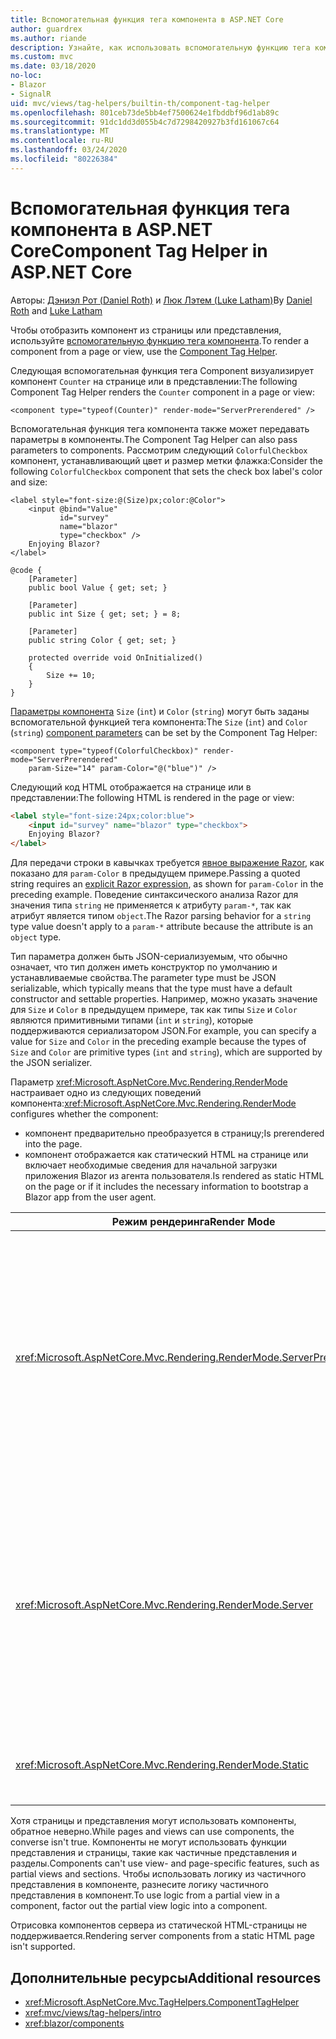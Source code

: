 ```yaml
---
title: Вспомогательная функция тега компонента в ASP.NET Core
author: guardrex
ms.author: riande
description: Узнайте, как использовать вспомогательную функцию тега компонента ASP.NET Core для отрисовки компонентов Razor в страницах и представлениях.
ms.custom: mvc
ms.date: 03/18/2020
no-loc:
- Blazor
- SignalR
uid: mvc/views/tag-helpers/builtin-th/component-tag-helper
ms.openlocfilehash: 801ceb73de5bb4ef7500624e1fbddbf96d1ab89c
ms.sourcegitcommit: 91dc1dd3d055b4c7d7298420927b3fd161067c64
ms.translationtype: MT
ms.contentlocale: ru-RU
ms.lasthandoff: 03/24/2020
ms.locfileid: "80226384"
---
```

# <a name="component-tag-helper-in-aspnet-core"></a><span data-ttu-id="6c83b-103">Вспомогательная функция тега компонента в ASP.NET Core</span><span class="sxs-lookup"><span data-stu-id="6c83b-103">Component Tag Helper in ASP.NET Core</span></span>

<span data-ttu-id="6c83b-104">Авторы: [Дэниэл Рот (Daniel Roth)](https://github.com/danroth27) и [Люк Лэтем (Luke Latham)](https://github.com/guardrex)</span><span class="sxs-lookup"><span data-stu-id="6c83b-104">By [Daniel Roth](https://github.com/danroth27) and [Luke Latham](https://github.com/guardrex)</span></span>

<span data-ttu-id="6c83b-105">Чтобы отобразить компонент из страницы или представления, используйте [вспомогательную функцию тега компонента](xref:Microsoft.AspNetCore.Mvc.TagHelpers.ComponentTagHelper).</span><span class="sxs-lookup"><span data-stu-id="6c83b-105">To render a component from a page or view, use the [Component Tag Helper](xref:Microsoft.AspNetCore.Mvc.TagHelpers.ComponentTagHelper).</span></span>

<span data-ttu-id="6c83b-106">Следующая вспомогательная функция тега Component визуализирует компонент `Counter` на странице или в представлении:</span><span class="sxs-lookup"><span data-stu-id="6c83b-106">The following Component Tag Helper renders the `Counter` component in a page or view:</span></span>

```cshtml
<component type="typeof(Counter)" render-mode="ServerPrerendered" />
```

<span data-ttu-id="6c83b-107">Вспомогательная функция тега компонента также может передавать параметры в компоненты.</span><span class="sxs-lookup"><span data-stu-id="6c83b-107">The Component Tag Helper can also pass parameters to components.</span></span> <span data-ttu-id="6c83b-108">Рассмотрим следующий `ColorfulCheckbox` компонент, устанавливающий цвет и размер метки флажка:</span><span class="sxs-lookup"><span data-stu-id="6c83b-108">Consider the following `ColorfulCheckbox` component that sets the check box label's color and size:</span></span>

```razor
<label style="font-size:@(Size)px;color:@Color">
    <input @bind="Value"
           id="survey" 
           name="blazor" 
           type="checkbox" />
    Enjoying Blazor?
</label>

@code {
    [Parameter]
    public bool Value { get; set; }

    [Parameter]
    public int Size { get; set; } = 8;

    [Parameter]
    public string Color { get; set; }

    protected override void OnInitialized()
    {
        Size += 10;
    }
}
```

<span data-ttu-id="6c83b-109">[Параметры компонента](xref:blazor/components#component-parameters) `Size` (`int`) и `Color` (`string`) могут быть заданы вспомогательной функцией тега компонента:</span><span class="sxs-lookup"><span data-stu-id="6c83b-109">The `Size` (`int`) and `Color` (`string`) [component parameters](xref:blazor/components#component-parameters) can be set by the Component Tag Helper:</span></span>

```cshtml
<component type="typeof(ColorfulCheckbox)" render-mode="ServerPrerendered" 
    param-Size="14" param-Color="@("blue")" />
```

<span data-ttu-id="6c83b-110">Следующий код HTML отображается на странице или в представлении:</span><span class="sxs-lookup"><span data-stu-id="6c83b-110">The following HTML is rendered in the page or view:</span></span>

```html
<label style="font-size:24px;color:blue">
    <input id="survey" name="blazor" type="checkbox">
    Enjoying Blazor?
</label>
```

<span data-ttu-id="6c83b-111">Для передачи строки в кавычках требуется [явное выражение Razor](xref:mvc/views/razor#explicit-razor-expressions), как показано для `param-Color` в предыдущем примере.</span><span class="sxs-lookup"><span data-stu-id="6c83b-111">Passing a quoted string requires an [explicit Razor expression](xref:mvc/views/razor#explicit-razor-expressions), as shown for `param-Color` in the preceding example.</span></span> <span data-ttu-id="6c83b-112">Поведение синтаксического анализа Razor для значения типа `string` не применяется к атрибуту `param-*`, так как атрибут является типом `object`.</span><span class="sxs-lookup"><span data-stu-id="6c83b-112">The Razor parsing behavior for a `string` type value doesn't apply to a `param-*` attribute because the attribute is an `object` type.</span></span>

<span data-ttu-id="6c83b-113">Тип параметра должен быть JSON-сериализуемым, что обычно означает, что тип должен иметь конструктор по умолчанию и устанавливаемые свойства.</span><span class="sxs-lookup"><span data-stu-id="6c83b-113">The parameter type must be JSON serializable, which typically means that the type must have a default constructor and settable properties.</span></span> <span data-ttu-id="6c83b-114">Например, можно указать значение для `Size` и `Color` в предыдущем примере, так как типы `Size` и `Color` являются примитивными типами (`int` и `string`), которые поддерживаются сериализатором JSON.</span><span class="sxs-lookup"><span data-stu-id="6c83b-114">For example, you can specify a value for `Size` and `Color` in the preceding example because the types of `Size` and `Color` are primitive types (`int` and `string`), which are supported by the JSON serializer.</span></span>

<span data-ttu-id="6c83b-115">Параметр <xref:Microsoft.AspNetCore.Mvc.Rendering.RenderMode> настраивает одно из следующих поведений компонента:</span><span class="sxs-lookup"><span data-stu-id="6c83b-115"><xref:Microsoft.AspNetCore.Mvc.Rendering.RenderMode> configures whether the component:</span></span>

* <span data-ttu-id="6c83b-116">компонент предварительно преобразуется в страницу;</span><span class="sxs-lookup"><span data-stu-id="6c83b-116">Is prerendered into the page.</span></span>
* <span data-ttu-id="6c83b-117">компонент отображается как статический HTML на странице или включает необходимые сведения для начальной загрузки приложения Blazor из агента пользователя.</span><span class="sxs-lookup"><span data-stu-id="6c83b-117">Is rendered as static HTML on the page or if it includes the necessary information to bootstrap a Blazor app from the user agent.</span></span>

| <span data-ttu-id="6c83b-118">Режим рендеринга</span><span class="sxs-lookup"><span data-stu-id="6c83b-118">Render Mode</span></span> | <span data-ttu-id="6c83b-119">Description</span><span class="sxs-lookup"><span data-stu-id="6c83b-119">Description</span></span> |
| ----------- | ----------- |
| <xref:Microsoft.AspNetCore.Mvc.Rendering.RenderMode.ServerPrerendered> | <span data-ttu-id="6c83b-120">Преобразует компонент в статический HTML и включает метку приложения Blazor Server.</span><span class="sxs-lookup"><span data-stu-id="6c83b-120">Renders the component into static HTML and includes a marker for a Blazor Server app.</span></span> <span data-ttu-id="6c83b-121">При запуске пользовательского агента эта метка используется для начальной загрузки приложения Blazor.</span><span class="sxs-lookup"><span data-stu-id="6c83b-121">When the user-agent starts, this marker is used to bootstrap a Blazor app.</span></span> |
| <xref:Microsoft.AspNetCore.Mvc.Rendering.RenderMode.Server> | <span data-ttu-id="6c83b-122">Отображает метку приложения Blazor Server.</span><span class="sxs-lookup"><span data-stu-id="6c83b-122">Renders a marker for a Blazor Server app.</span></span> <span data-ttu-id="6c83b-123">Выходные данные компонента не включаются.</span><span class="sxs-lookup"><span data-stu-id="6c83b-123">Output from the component isn't included.</span></span> <span data-ttu-id="6c83b-124">При запуске пользовательского агента эта метка используется для начальной загрузки приложения Blazor.</span><span class="sxs-lookup"><span data-stu-id="6c83b-124">When the user-agent starts, this marker is used to bootstrap a Blazor app.</span></span> |
| <xref:Microsoft.AspNetCore.Mvc.Rendering.RenderMode.Static> | <span data-ttu-id="6c83b-125">Преобразует компонент в статический HTML.</span><span class="sxs-lookup"><span data-stu-id="6c83b-125">Renders the component into static HTML.</span></span> |

<span data-ttu-id="6c83b-126">Хотя страницы и представления могут использовать компоненты, обратное неверно.</span><span class="sxs-lookup"><span data-stu-id="6c83b-126">While pages and views can use components, the converse isn't true.</span></span> <span data-ttu-id="6c83b-127">Компоненты не могут использовать функции представления и страницы, такие как частичные представления и разделы.</span><span class="sxs-lookup"><span data-stu-id="6c83b-127">Components can't use view- and page-specific features, such as partial views and sections.</span></span> <span data-ttu-id="6c83b-128">Чтобы использовать логику из частичного представления в компоненте, разнесите логику частичного представления в компонент.</span><span class="sxs-lookup"><span data-stu-id="6c83b-128">To use logic from a partial view in a component, factor out the partial view logic into a component.</span></span>

<span data-ttu-id="6c83b-129">Отрисовка компонентов сервера из статической HTML-страницы не поддерживается.</span><span class="sxs-lookup"><span data-stu-id="6c83b-129">Rendering server components from a static HTML page isn't supported.</span></span>

## <a name="additional-resources"></a><span data-ttu-id="6c83b-130">Дополнительные ресурсы</span><span class="sxs-lookup"><span data-stu-id="6c83b-130">Additional resources</span></span>

* <xref:Microsoft.AspNetCore.Mvc.TagHelpers.ComponentTagHelper>
* <xref:mvc/views/tag-helpers/intro>
* <xref:blazor/components>
